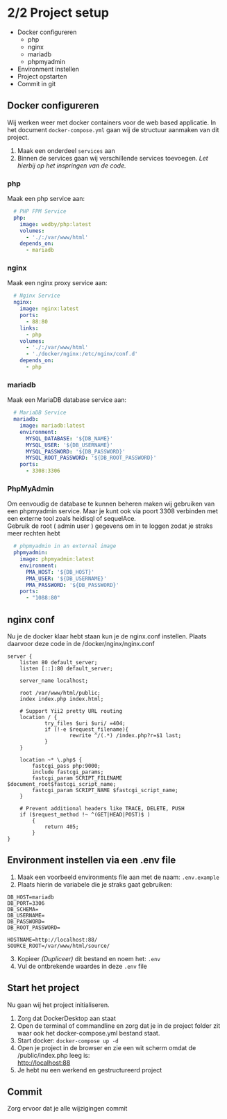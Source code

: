 # 2/2 Project setup
- Docker configureren
  - php
  - nginx
  - mariadb
  - phpmyadmin
- Environment instellen
- Project opstarten
- Commit in git

## Docker configureren
Wij werken weer met docker containers voor de web based applicatie.
In het document `docker-compose.yml` gaan wij de structuur aanmaken van dit project.
1. Maak een onderdeel `services` aan
2. Binnen de services gaan wij verschillende services toevoegen. _Let hierbij op het inspringen van de code._

### php
Maak een php service aan:
```yaml
  # PHP FPM Service
  php:
    image: wodby/php:latest
    volumes:
      - './:/var/www/html'
    depends_on:
      - mariadb
```

### nginx
Maak een nginx proxy service aan:
```yaml
  # Nginx Service
  nginx:
    image: nginx:latest
    ports:
      - 88:80
    links:
      - php
    volumes:
      - './:/var/www/html'
      - './docker/nginx:/etc/nginx/conf.d'
    depends_on:
      - php
```

### mariadb
Maak een MariaDB database service aan:
```yaml
  # MariaDB Service
  mariadb:
    image: mariadb:latest
    environment:
      MYSQL_DATABASE: '${DB_NAME}'
      MYSQL_USER: '${DB_USERNAME}'
      MYSQL_PASSWORD: '${DB_PASSWORD}'
      MYSQL_ROOT_PASSWORD: '${DB_ROOT_PASSWORD}'
    ports:
      - 3308:3306
```

### PhpMyAdmin
Om eenvoudig de database te kunnen beheren maken wij gebruiken van een phpmyadmin service. Maar je kunt ook via poort 3308 verbinden met een externe tool zoals heidisql of sequelAce.<br>
Gebruik de root ( admin user ) gegevens om in te loggen zodat je straks meer rechten hebt
```yaml
  # phpmyadmin in an external image
  phpmyadmin:
    image: phpmyadmin:latest
    environment:
      PMA_HOST: '${DB_HOST}'
      PMA_USER: '${DB_USERNAME}'
      PMA_PASSWORD: '${DB_PASSWORD}'
    ports:
      - "1088:80"
```


## nginx conf
Nu je de docker klaar hebt staan kun je de nginx.conf instellen. Plaats daarvoor deze code in de /docker/nginx/nginx.conf
```apacheconf
server {
    listen 80 default_server;
    listen [::]:80 default_server;
    
    server_name localhost;

    root /var/www/html/public;
    index index.php index.html;

    # Support Yii2 pretty URL routing
    location / {
            try_files $uri $uri/ =404;
            if (!-e $request_filename){
                    rewrite ^/(.*) /index.php?r=$1 last;
            }
    }

    location ~* \.php$ {
        fastcgi_pass php:9000;
        include fastcgi_params;
        fastcgi_param SCRIPT_FILENAME $document_root$fastcgi_script_name;
        fastcgi_param SCRIPT_NAME $fastcgi_script_name;
    }

    # Prevent additional headers like TRACE, DELETE, PUSH
    if ($request_method !~ ^(GET|HEAD|POST)$ )
        {
            return 405;
        }
}
```

## Environment instellen via een .env file
1. Maak een voorbeeld environments file aan met de naam: `.env.example`  
2. Plaats hierin de variabele die je straks gaat gebruiken:  
```dotenv
DB_HOST=mariadb
DB_PORT=3306
DB_SCHEMA=
DB_USERNAME=
DB_PASSWORD=
DB_ROOT_PASSWORD=

HOSTNAME=http://localhost:88/
SOURCE_ROOT=/var/www/html/source/
```
3. Kopieer _(Dupliceer)_ dit bestand en noem het: `.env`
4. Vul de ontbrekende waardes in deze `.env` file

## Start het project
Nu gaan wij het project initialiseren.
1. Zorg dat DockerDesktop aan staat
2. Open de terminal of commandline en zorg dat je in de project folder zit waar ook het docker-compose.yml bestand staat.
3. Start docker: `docker-compose up -d`
4. Open je project in de browser en zie een wit scherm omdat de /public/index.php leeg is: <br>
[http://localhost:88](http://localhost:88)
5. Je hebt nu een werkend en gestructureerd project

## Commit
Zorg ervoor dat je alle wijzigingen commit
